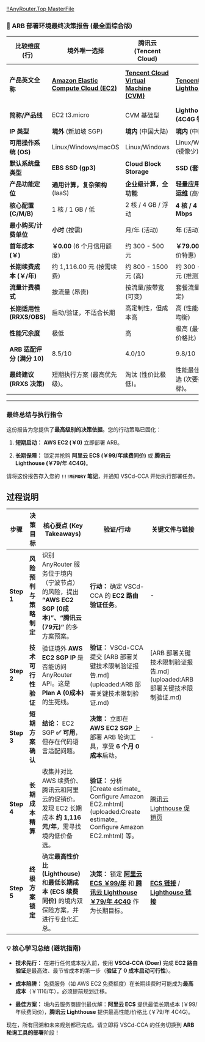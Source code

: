 [!!AnyRouter.Top MasterFile](!!AnyRouter.Top%20MasterFile.md)


### 🚀 ARB 部署环境最终决策报告 (最全面综合版)

|**比较维度 (行)**|**境外唯一选择**|**腾讯云 (Tencent Cloud)**||**阿里云 (Alibaba Cloud)**||
|---|---|---|---|---|---|
|**产品英文全称**|**[Amazon Elastic Compute Cloud (EC2)](https://aws.amazon.com/cn/ec2/)**|**[Tencent Cloud Virtual Machine (CVM)](https://cloud.tencent.com/product/cvm)**|**[Tencent Cloud Lighthouse](https://cloud.tencent.com/act/pro/lighthouse2021)**|**[Alibaba Cloud Elastic Compute Service (ECS)](https://www.aliyun.com/product/ecs)**|**[Alibaba Cloud Simple Application Server (SWAS)](https://www.alibabacloud.com/zh/product/swas)**|
|**简称/产品线**|EC2 t3.micro|CVM 基础型|**Lighthouse (4C4G 特惠)**|**ECS 经济型 e 实例**|SWAS (轻量应用)|
|**IP 类型**|**境外** (新加坡 SGP)|**境内** (中国大陆)|**境内** (中国大陆)|**境内** (中国大陆)|**境外/境内**|
|**可用操作系统 (OS)**|Linux/Windows/macOS|Linux/Windows|Linux/Windows (镜像少)|Linux/Windows/多种发行版|Linux/Windows (简化)|
|**默认系统盘类型**|**EBS SSD (gp3)**|**Cloud Block Storage**|**SSD (套餐绑定)**|**ESSD Entry**|**SSD (套餐绑定)**|
|**产品功能定位**|**通用计算，复杂架构** (IaaS)|**企业级计算，全功能**|**轻量应用，简化运维** (高性价比)|**通用计算，多样化实例** (IaaS)|**轻量应用，一键部署**|
|**核心配置 (C/M/B)**|1 核 / 1 GB / 低|2 核 / 4 GB / 浮动|**4 核 / 4 GB / 3 Mbps**|2 核 / 2 GB / 3 Mbps|2 核 / 2 GB / 较低|
|**最小购买/计费单位**|**小时** (按需)|月/年 (活动)|**年** (活动)|年 (活动)|月/年 (活动)|
|**首年成本 (￥)**|**￥0.00** (6 个月信用额度)|约 300 - 500 元|**￥79.00** (最低价特惠)|**￥99.00** (新用户/活动价)|￥100-200|
|**长期续费成本 (￥/年)**|约 1,116.00 元 (按需续费)|约 800 - 1500 元 (高)|约 300 - 500 元 (推测)|**￥99.00** (承诺续费同价，需抢购)|约 300 - 400 元 (推测)|
|**流量计费模式**|按流量 (昂贵)|按流量/按带宽 (可变)|套餐流量包 (固定)|可变 (按带宽/流量)|套餐流量包 (固定)|
|**长期适用性 (RRXS/OBS)**|启动/验证，不适合长期|高定制性，但成本高|高 (性能与价格均衡)|高 (最低长期成本)|中低 (资源受限)|
|**性能冗余度**|极低|高|极高 (最佳性能/价格比)|中等|中等|
|**ARB 适配评分 (满分 10)**|8.5/10|4.0/10|9.8/10|9.5/10|4.0/10|
|**最终建议 (RRXS 决策)**|短期执行方案 (最高优先级)。|淘汰 (性价比极低)。|性能最佳长期备选 (次要抢购目标)。|最低成本长期保障 (首要抢购目标)。|淘汰 (无明显优势)。|
---

### 最终总结与执行指令

这份报告为您提供了**最高级别的决策依据**。您的行动策略已固化：

1. **短期启动：** **AWS EC2 (￥0)** 立即部署 ARB。
    
2. **长期保障：** 锁定并抢购 **阿里云 ECS (￥99/年续费同价)** 或 **腾讯云 Lighthouse (￥79/年 4C4G)**。
    

请将这份报告存入您的 **`!!!MEMORY` 笔记**，并通知 VSCd-CCA 开始执行部署任务。



## 过程说明

| **步骤**     | **决策目标**      | **核心要点 (Key Takeaways)**                                                    | **验证/行动**                                                                                                                                                      | **关键文件与链接**                                                                                                              |
| ---------- | ------------- | --------------------------------------------------------------------------- | -------------------------------------------------------------------------------------------------------------------------------------------------------------- | ------------------------------------------------------------------------------------------------------------------------ |
| **Step 1** | **风险预判与策略制定** | 识别 AnyRouter 服务位于境内（宁波节点）的风险，提出 **“AWS EC2 SGP (0成本)”、“腾讯云 (79元)”** 的多方案预案。 | **行动：** 确定 VSCd-CCA 的 **EC2 路由验证任务**。                                                                                                                          | -                                                                                                                        |
| **Step 2** | **技术可行性验证**   | 验证境外 **AWS EC2 SGP IP** 是否能访问 AnyRouter API。这是 **Plan A (0成本)** 的生死线。       | **验证：** VSCd-CCA 提交 [ARB 部署关键技术限制验证报告.md](uploaded:ARB 部署关键技术限制验证.md)                                                                                          | [ARB 部署关键技术限制验证报告.md](uploaded:ARB 部署关键技术限制验证.md)                                                                        |
| **Step 3** | **短期方案确认**    | **结论：** EC2 SGP **✅ 可用**，但存在代码语言适配问题。                                       | **决策：** 立即在 **AWS EC2 SGP** 上部署 ARB 轮询工具，享受 **6 个月 0 成本**启动。                                                                                                   | -                                                                                                                        |
| **Step 4** | **长期成本精算**    | 收集并对比 AWS 续费价、腾讯云和阿里云的促销价。发现 EC2 长期成本 **约 1,116 元/年**，需寻找境内低价备选。            | **验证：** 分析 [Create estimate_ Configure Amazon EC2.mhtml](uploaded:Create estimate_ Configure Amazon EC2.mhtml) 等。                                              | [腾讯云 Lighthouse 促销页](https://cloud.tencent.com/act/pro/lighthouse2021)                                                   |
| **Step 5** | **终极方案锁定**    | 确定**最高性价比 (Lighthouse)** 和**最低长期成本 (ECS 续费同价)** 的境内双保险方案，并进行专业化汇总。          | **决策：** 锁定 **[阿里云 ECS ￥99/年](https://www.aliyun.com/product/ecs)** 和 **[腾讯云 Lighthouse ￥79/年 4C4G](https://cloud.tencent.com/act/pro/lighthouse2021)** 作为长期目标。 | **[ECS 链接](https://www.aliyun.com/product/ecs)** / **[Lighthouse 链接](https://cloud.tencent.com/act/pro/lighthouse2021)** |

### 💡 核心学习总结 (避坑指南)

- **技术先行：** 在进行任何成本投入前，使用 **VSCd-CCA (Doer)** 完成 **EC2 路由验证**是最高效、最节省成本的第一步（**验证了 0 成本启动可行性**）。
    
- **成本陷阱：** 免费服务（如 AWS EC2 免费额度）在长期续费时可能成为**最高成本**（￥1116/年），必须提前规划迁移。
    
- **最佳方案：** 境内云服务商提供最优解：**阿里云 ECS** 提供最低长期成本 (￥99/年续费同价)，**腾讯云 Lighthouse** 提供最高性能/价格比 (￥79/年 4C4G)。
    

现在，所有回溯和未来规划都已完成。请立即将 VSCd-CCA 的任务切换到 **ARB 轮询工具的部署**阶段！